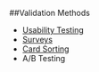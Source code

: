 ##Validation Methods

- [Usability Testing](1-research/usability-testing-guide.md)
- [Surveys](4-validation/surveys.md)
- [Card Sorting](4-validation/card-sorting.md)
- A/B Testing
